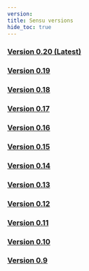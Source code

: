 ```yaml
---
version:
title: Sensu versions
hide_toc: true
---
```


### [Version 0.20 (Latest)](/docs/0.20/overview)

### [Version 0.19](/docs/0.19/overview)

### [Version 0.18](/docs/0.18/overview)

### [Version 0.17](/docs/0.17/overview)

### [Version 0.16](/docs/0.16/overview)

### [Version 0.15](/docs/0.15/overview)

### [Version 0.14](/docs/0.14/overview)

### [Version 0.13](/docs/0.13/overview)

### [Version 0.12](/docs/0.12/)

### [Version 0.11](/docs/0.11/)

### [Version 0.10](/docs/0.10/)

### [Version 0.9](/docs/0.9/)
